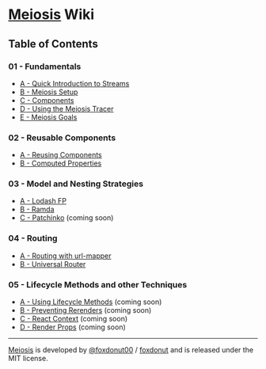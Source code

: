 # [Meiosis](http://meiosis.js.org) Wiki

## Table of Contents

### 01 - Fundamentals

- [A - Quick Introduction to Streams](01-Fundamentals-A-Quick-Intro-to-Streams.html)
- [B - Meiosis Setup](01-Fundamentals-B-Meiosis-Setup.html)
- [C - Components](01-Fundamentals-C-Components.html)
- [D - Using the Meiosis Tracer](01-Fundamentals-D-Using-the-Tracer.html)
- [E - Meiosis Goals](01-Fundamentals-E-Goals.html)

### 02 - Reusable Components

- [A - Reusing Components](02-Reusable-Components-A-Reusing-Components.html)
- [B - Computed Properties](02-Reusable-Components-B-Computed-Properties.html)

### 03 - Model and Nesting Strategies

- [A - Lodash FP](03-Model-and-Nesting-A-Lodash-FP.html)
- [B - Ramda](03-Model-and-Nesting-B-Ramda.html)
- [C - Patchinko](03-Model-and-Nesting-C-Patchinko.html) (coming soon)

### 04 - Routing

- [A - Routing with url-mapper](04-Routing-A-url-mapper.html)
- [B - Universal Router](04-Routing-B-Universal-Router.html)

### 05 - Lifecycle Methods and other Techniques

- [A - Using Lifecycle Methods](05-Lifecycle-and-other-Techniques-A-Using-Lifecycle.html) (coming soon)
- [B - Preventing Rerenders](05-Lifecycle-and-other-Techniques-B-Preventing-Rerenders.html) (coming soon)
- [C - React Context](05-Lifecycle-and-other-Techniques-C-React-Context.html) (coming soon)
- [D - Render Props](05-Lifecycle-and-other-Techniques-D-Render-Props.html) (coming soon)

-----

[Meiosis](http://meiosis.js.org) is developed by [@foxdonut00](http://twitter.com/foxdonut00) / [foxdonut](https://github.com/foxdonut) and is released under the MIT license.

